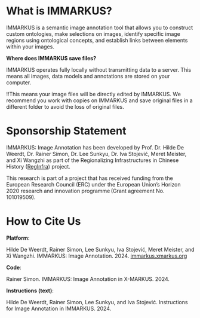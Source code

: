# **What is IMMARKUS?**

IMMARKUS is a semantic image annotation tool that allows you to construct custom ontologies, make selections on images, identify specific image regions using ontological concepts, and establish links between elements within your images.  

**Where does IMMARKUS save files?**

IMMARKUS operates fully locally without transmitting data to a server. This means all images, data models and annotations are stored on your computer.  

!!This means your image files will be directly edited by IMMARKUS. We recommend you work with copies on IMMARKUS and save original files in a different folder to avoid the loss of original files. 

# **Sponsorship Statement**

IMMARKUS: Image Annotation has been developed by Prof. Dr. Hilde De Weerdt, Dr. Rainer Simon, Dr. Lee Sunkyu, Dr. Iva Stojević, Meret Meister, and Xi Wangzhi as part of the Regionalizing Infrastructures in Chinese History ([RegInfra](https://www.infrastructurelives.eu/)) project. 

This research is part of a project that has received funding from the European Research Council (ERC) under the European Union’s Horizon 2020 research and innovation programme (Grant agreement No. 101019509).

# **How to Cite Us**

**Platform**:

Hilde De Weerdt, Rainer Simon, Lee Sunkyu, Iva Stojević, Meret Meister, and Xi Wangzhi. IMMARKUS: Image Annotation. 2024. [immarkus.xmarkus.org](https://immarkus.xmarkus.org/)

**Code**:

Rainer Simon. IMMARKUS: Image Annotation in X-MARKUS. 2024.

**Instructions (text)**:

Hilde De Weerdt, Rainer Simon, Lee Sunkyu, and Iva Stojević. Instructions for Image Annotation in IMMARKUS. 2024.